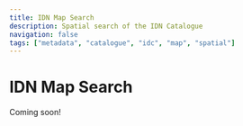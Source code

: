 ```yaml
---
title: IDN Map Search
description: Spatial search of the IDN Catalogue
navigation: false
tags: ["metadata", "catalogue", "idc", "map", "spatial"]
---
```


# IDN Map Search
Coming soon!